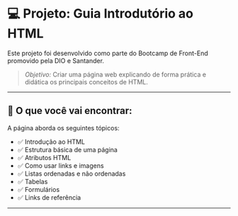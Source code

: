# 💻 Projeto: Guia Introdutório ao HTML

Este projeto foi desenvolvido como parte do Bootcamp de Front-End promovido pela DIO e Santander.

> *Objetivo:* Criar uma página web explicando de forma prática e didática os principais conceitos de HTML.

---

## 🧠 O que você vai encontrar:

A página aborda os seguintes tópicos:

- ✅ Introdução ao HTML
- ✅ Estrutura básica de uma página
- ✅ Atributos HTML
- ✅ Como usar links e imagens
- ✅ Listas ordenadas e não ordenadas
- ✅ Tabelas
- ✅ Formulários
- ✅ Links de referência

---




